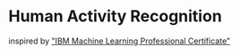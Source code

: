 # Human Activity Recognition

inspired by ["IBM Machine Learning Professional Certificate"](https://www.coursera.org/professional-certificates/ibm-machine-learning)
